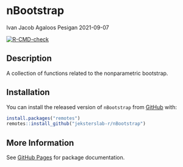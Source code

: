 nBootstrap
================
Ivan Jacob Agaloos Pesigan
2021-09-07

<!-- README.md is generated from README.Rmd. Please edit that file -->
<!-- badges: start -->

[![R-CMD-check](https://github.com/jeksterslab-r/nBootstrap/workflows/R-CMD-check/badge.svg)](https://github.com/jeksterslab-r/nBootstrap/actions)
<!-- badges: end -->

## Description

A collection of functions related to the nonparametric bootstrap.

## Installation

You can install the released version of `nBootstrap` from
[GitHub](https://github.com/jeksterslab-r/nBootstrap) with:

``` r
install.packages("remotes")
remotes::install_github("jeksterslab-r/nBootstrap")
```

## More Information

See [GitHub
Pages](https://jeksterslab-r.github.io/nBootstrap/index.html) for
package documentation.
